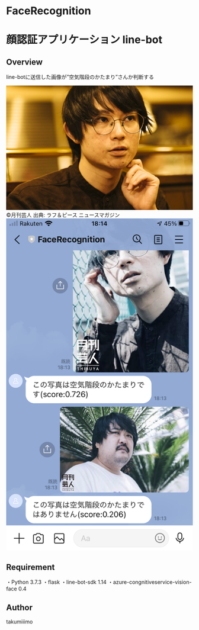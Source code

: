 # FaceRecognition
顔認証アプリケーション line-bot
====
## Overview
line-botに送信した画像が”空気階段のかたまり”さんか判断する

<img src="img/D4_4536-e1572682688707-800x533.jpg">
©月刊芸人
出典: ラフ＆ピース ニュースマガジン
<img src="img/9 (score0.726).PNG">

## Requirement
・Python 3.7.3
・flask 
・line-bot-sdk 1.14
・azure-congnitiveservice-vision-face 0.4

## Author
takumiiimo
